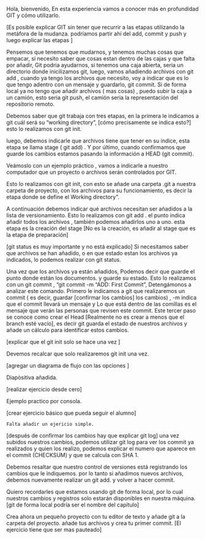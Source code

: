 Hola, bienvenido, En esta experiencia vamos a conocer más en profundidad GIT y cómo utilizarlo.

[Es posible explicar GIT sin tener que recurrir a las etapas utilizando la metáfora de la mudanza.
podríamos partir ahí del add, commit y push y luego explicar las etapas
]

Pensemos que tenemos que mudarnos, y tenemos muchas cosas que empacar, si necesito saber que cosas estan dentro de las cajas y que falta por añadir,  Git podria ayudarnos,  si tenemos una caja abierta, seria un directorio donde inicilizamos git, luego, vamos añadiendo archivos con git add , cuando ya tengo los archivos que necesito, voy a indicar que es lo que tengo adentro con un mensaje y guardarlo, git commit.  Si de forma local ya no tengo que añadir archivos ( mas cosas) , puedo subir la caja a un camión, esto seria git push, el camión seria la representación del repositorio remoto.

Debemos saber que git trabaja con tres etapas,  en la primera le indicamos a git cuál será su “working directory”, [cómo precisamente se indica esto?]
esto lo realizamos con git init.

luego, debemos indicarle que archivos tiene que tener en su índice, esta etapa se llama stage ( git add) .  Y por último, cuando confirmamos que guarde los cambios estamos pasando la información a HEAD (git commit).


Veámoslo con un ejemplo práctico , vamos a indicarle a nuestro computador que un proyecto o archivos  serán controlados por GIT.

Esto lo realizamos con git init, con esto se añade una carpeta .git a nuestra carpeta de proyecto, con los archivos para su funcionamiento, es decir la etapa donde se define el Working directory”.

A continuación  debemos indicar qué archivos necesitan ser añadidos a la lista de versionamiento. Esto lo realizamos con git add .  el punto indica añadir todos los archivos , también podemos añadirlos uno a uno.  esta etapa es la creación del stage [No es la creación, es añadir al stage que es la etapa de preparación]

[git status es muy importante y no está explicado]
Si necesitamos saber que archivos se han añadido, o en que estado estan los archivos ya indicados, lo podemos realizar con git status.

Una vez que los archivos ya están añadidos, Podemos decir que guarde el punto donde están los documentos. y guarde su estado.  Esto lo realizamos con un git commit ,
“git commit -m “ADD: First Commit”, Detengámonos a analizar este comando.  Primero le indicamos a git que realizaremos un commit ( es decir, guardar [confirmar los cambios] los cambios) , -m indica que el commit llevará un mensaje y  Lo que está dentro de las comillas es el mensaje que verán las personas que revisen este commit.  Este tercer paso se conoce como crear el Head [Realmente no es crear a menos que el branch esté vacío], es decir git guarda el estado de nuestros archivos  y añade un cálculo para identificar estos cambios.

[explicar que el git init solo se hace una vez ]

Devemos recalcar que solo realizaremos git init una vez.

[agregar un diagrama de flujo con las opciones ]

Diapòsitiva añadida.

[realizar ejercicio desde cero]

Ejemplo practico por consola.


[crear ejercicio básico que pueda seguir el alumno]

	Falta añadir un ejericio simple. 
	
[después de confirmar los cambios hay que explicar git log]
	una vez subidos nuestros cambios, podemos utilizar git log  para ver los commit ya realizados y quien los realizo, podemos explicar el numero que aparece en el commit (CHECKSUM) y que se calcula con SHA 1.

Debemos resaltar que nuestro control de versiones está registrando los cambios que le indiquemos.  por lo tanto si añadimos nuevos archivos, debemos nuevamente realizar un git add. y volver a hacer commit.


Quiero recordarles que estamos usando git de forma local, por lo cual nuestros cambios y registros solo estarán disponibles en nuestra máquina. [git de forma local podría ser el nombre del capítulo]

Crea ahora un pequeño proyecto con tu editor de texto y añade git a la carpeta del proyecto. añade tus archivos y crea tu primer commit. [El ejercicio tiene que ser mas pauteado]
